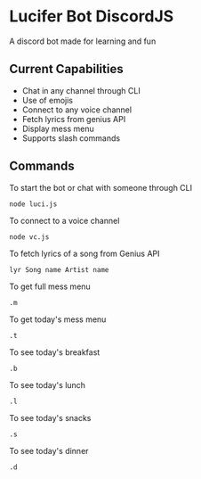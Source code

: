 # Lucifer Bot DiscordJS

A discord bot made for learning and fun

## Current Capabilities

- Chat in any channel through CLI
- Use of emojis
- Connect to any voice channel
- Fetch lyrics from genius API
- Display mess menu
- Supports slash commands

## Commands

To start the bot or chat with someone through CLI

```
node luci.js
```

To connect to a voice channel

```
node vc.js
```

To fetch lyrics of a song from Genius API

```
lyr Song name Artist name
```

To get full mess menu

```
.m
```

To get today's mess menu

```
.t
```

To see today's breakfast

```
.b
```

To see today's lunch

```
.l
```

To see today's snacks

```
.s
```

To see today's dinner

```
.d
```
